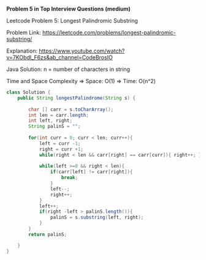**Problem 5 in Top Interview Questions (medium)**

 Leetcode Problem 5: Longest Palindromic Substring 

Problem Link:  https://leetcode.com/problems/longest-palindromic-substring/

Explanation: https://www.youtube.com/watch?v=7KObdI_F6zs&ab_channel=CodeBrosIO



 Java Solution: 
    n = number of characters in string
    
Time and Space Complexity
    => Space: O(1)
    => Time: O(n^2)

```java
class Solution {
    public String longestPalindrome(String s) {
        
        char [] carr = s.toCharArray();
        int len = carr.length;
        int left, right;
        String palinS = ""; 
        
        for(int curr = 0; curr < len; curr++){
            left = curr -1;
            right = curr +1;
            while(right < len && carr[right] == carr[curr]){ right++; }
            
            while(left >=0 && right < len){
                if(carr[left] != carr[right]){
                    break;
                }
                left--;
                right++;
            }
            left++;
            if(right -left > palinS.length()){
                palinS = s.substring(left, right);
            }
        }
        return palinS;

    }
}
```
